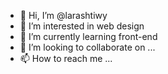 - 👋 Hi, I’m @larashtiwy
- 👀 I’m interested in web design
- 🌱 I’m currently learning front-end
- 💞️ I’m looking to collaborate on ...
- 📫 How to reach me ...

<!---
larashtiwy/larashtiwy is a ✨ special ✨ repository because its `README.md` (this file) appears on your GitHub profile.
You can click the Preview link to take a look at your changes.
--->
